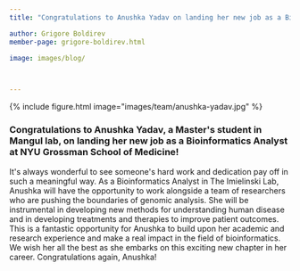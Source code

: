 ```yaml
---
title: "Congratulations to Anushka Yadav on landing her new job as a Bioinformatics Analyst at NYU Grossman School of Medicine"

author: Grigore Boldirev
member-page: grigore-boldirev.html

image: images/blog/



---
```

{% include figure.html image="images/team/anushka-yadav.jpg" %}


### Congratulations to Anushka Yadav, a Master's student in Mangul lab, on landing her new job as a Bioinformatics Analyst at NYU Grossman School of Medicine!
It's always wonderful to see someone's hard work and dedication pay off in such a meaningful way. As a Bioinformatics Analyst in The Imielinski Lab, Anushka will have the opportunity to work alongside a team of researchers who are pushing the boundaries of genomic analysis. She will be instrumental in developing new methods for understanding human disease and in developing treatments and therapies to improve patient outcomes. This is a fantastic opportunity for Anushka to build upon her academic and research experience and make a real impact in the field of bioinformatics. We wish her all the best as she embarks on this exciting new chapter in her career. Congratulations again, Anushka!
